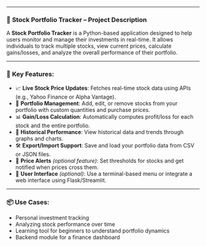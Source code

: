 

---

### 🧾 **Stock Portfolio Tracker – Project Description**

A **Stock Portfolio Tracker** is a Python-based application designed to help users monitor and manage their investments in real-time. It allows individuals to track multiple stocks, view current prices, calculate gains/losses, and analyze the overall performance of their portfolio.

---

### 🎯 **Key Features:**

* 📈 **Live Stock Price Updates**: Fetches real-time stock data using APIs (e.g., Yahoo Finance or Alpha Vantage).
* 💼 **Portfolio Management**: Add, edit, or remove stocks from your portfolio with custom quantities and purchase prices.
* 📊 **Gain/Loss Calculation**: Automatically computes profit/loss for each stock and the entire portfolio.
* 📝 **Historical Performance**: View historical data and trends through graphs and charts.
* 🛠️ **Export/Import Support**: Save and load your portfolio data from CSV or JSON files.
* 🔔 **Price Alerts** *(optional feature)*: Set thresholds for stocks and get notified when prices cross them.
* 📱 **User Interface** *(optional)*: Use a terminal-based menu or integrate a web interface using Flask/Streamlit.

---

### 📦 **Use Cases:**

* Personal investment tracking
* Analyzing stock performance over time
* Learning tool for beginners to understand portfolio dynamics
* Backend module for a finance dashboard
